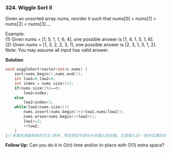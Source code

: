 
### 324. Wiggle Sort II
Given an unsorted array nums, reorder it such that nums[0] < nums[1] > nums[2] < nums[3]....

Example:<BR>
(1) Given nums = [1, 5, 1, 1, 6, 4], one possible answer is [1, 4, 1, 5, 1, 6].<br>
(2) Given nums = [1, 3, 2, 2, 3, 1], one possible answer is [2, 3, 1, 3, 1, 2].<br>
Note:
You may assume all input has valid answer.<br>

**Solution**
```c++
void wiggleSort(vector<int>& nums) {
    sort(nums.begin(),nums.end());  
	int low1=0,low2=0;
	int index = nums.size()/2;
	if(nums.size()%2==0)
		low2=index;
	else
		low2=index+1;
	while(low2<nums.size()){
		nums.insert(nums.begin()+1+low1,nums[low2]);
		nums.erase(nums.begin()+low2+1);
		low1+=2;
		++low2;
	}
}//本题采用最简单的方法:排序，然后把后半部分大的插入到前面。注意插入后--相对位置的变化！
```

**Follow Up:**
Can you do it in O(n) time and/or in-place with O(1) extra space?